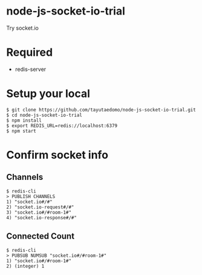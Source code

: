 # node-js-socket-io-trial
Try socket.io


# Required
- redis-server


# Setup your local
```
$ git clone https://github.com/tayutaedomo/node-js-socket-io-trial.git
$ cd node-js-socket-io-trial
$ npm install
$ export REDIS_URL=redis://localhost:6379
$ npm start
```


# Confirm socket info
## Channels
````
$ redis-cli
> PUBLISH CHANNELS
1) "socket.io#/#"
2) "socket.io-request#/#"
3) "socket.io#/#room-1#"
4) "socket.io-response#/#"
````

## Connected Count
```
$ redis-cli
> PUBSUB NUMSUB "socket.io#/#room-1#"
1) "socket.io#/#room-1#"
2) (integer) 1
```

